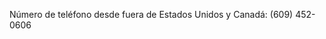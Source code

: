 Número de teléfono desde fuera de Estados Unidos y Canadá: (609) 452-0606

<!--HONumber=Jul16_HO3-->


